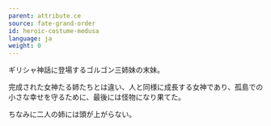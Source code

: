 ```yaml
---
parent: attribute.ce
source: fate-grand-order
id: heroic-costume-medusa
language: ja
weight: 0
---
```


ギリシャ神話に登場するゴルゴン三姉妹の末妹。

完成された女神たる姉たちとは違い、人と同様に成長する女神であり、孤島での小さな幸せを守るために、最後には怪物になり果てた。

ちなみに二人の姉には頭が上がらない。
